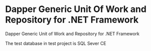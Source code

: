 # Dapper Generic Unit Of Work and Repository for .NET Framework
Dapper Generic Unit of Work and Repository for .NET Framework

The test database in test project is SQL Sever CE
